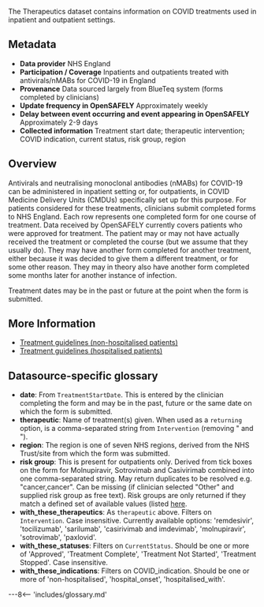 The Therapeutics dataset contains information on COVID treatments used in inpatient and outpatient settings. 

## Metadata

* **Data provider** NHS England 
* **Participation / Coverage** Inpatients and outpatients treated with antivirals/nMABs for COVID-19 in England
* **Provenance** Data sourced largely from BlueTeq system (forms completed by clinicians)
* **Update frequency in OpenSAFELY** Approximately weekly
* **Delay between event occurring and event appearing in OpenSAFELY** Approximately 2-9 days
* **Collected information** Treatment start date; therapeutic intervention; COVID indication, current status, risk group, region
 

## Overview
Antivirals and neutralising monoclonal antibodies (nMABs) for COVID-19 can be administered in inpatient setting or, for outpatients, in COVID Medicine Delivery Units (CMDUs) specifically set up for this purpose. For patients considered for these treatments, clinicians submit completed forms to NHS England. Each row represents one completed form for one course of treatment. Data received by OpenSAFELY currently covers patients who were approved for treatment. The patient may or may not have actually received the treatment or completed the course (but we assume that they usually do). They may have another form completed for another treatment, either because it was decided to give them a different treatment, or for some other reason. They may in theory also have another form completed some months later for another instance of infection.

Treatment dates may be in the past or future at the point when the form is submitted. 


## More Information

* [Treatment guidelines (non-hospitalised patients)](https://www.england.nhs.uk/coronavirus/publication/interim-clinical-commissioning-policy-neutralising-monoclonal-antibodies-or-antivirals-for-non-hospitalised-patients-with-covid-19/)
* [Treatment guidelines (hospitalised patients)](https://www.england.nhs.uk/coronavirus/publication/interim-clinical-commissioning-policy-antivirals-or-neutralising-monoclonal-antibodies-in-the-treatment-of-hospital-onset-covid-19/)

## Datasource-specific glossary

* **date**: From `TreatmentStartDate`. This is entered by the clinician completing the form and may be in the past, future or the same date on which the form is submitted.
* **therapeutic**: Name of treatment(s) given. When used as a `returning` option, is a comma-separated string from `Intervention` (removing " and "). 
* **region**: The region is one of seven NHS regions, derived from the NHS Trust/site from which the form was submitted.
* **risk group**: This is present for outpatients only. Derived from tick boxes on the form for Molnupiravir, Sotrovimab and Casivirimab combined into one comma-separated string. May return duplicates to be resolved e.g. "cancer,cancer". Can be missing (if clinician selected "Other" and supplied risk group as free text). Risk groups are only returned if they match a defined set of available values (listed [here](https://github.com/opensafely-core/cohort-extractor/blob/main/cohortextractor/therapeutics_utils.py#L23).
* **with_these_therapeutics**: As `therapeutic` above. Filters on `Intervention`. Case insensitive. Currently available options: 'remdesivir', 'tocilizumab', 'sarilumab', 'casirivimab and imdevimab', 'molnupiravir', 'sotrovimab', 'paxlovid'.
* **with_these_statuses**: Filters on `CurrentStatus`. Should be one or more of 'Approved', 'Treatment Complete', 'Treatment Not Started', 'Treatment Stopped'. 
Case insensitive.
* **with_these_indications**: Filters on COVID_indication. Should be one or more of 'non-hospitalised', 'hospital_onset', 'hospitalised_with'. 


---8<-- 'includes/glossary.md'
